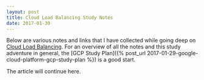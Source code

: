 ```yaml
---
layout: post
title: Cloud Load Balancing Study Notes
date: 2017-01-30
---
```


Below are various notes and links that I have collected while going deep on
[Cloud Load Balancing](https://cloud.google.com/load-balancing/). For an
overview of all the notes and this study adventure in general, the [GCP Study
Plan]({% post_url 2017-01-29-google-cloud-platform-gcp-study-plan %}) is a good
start.

<!--more-->

The article will continue here.
